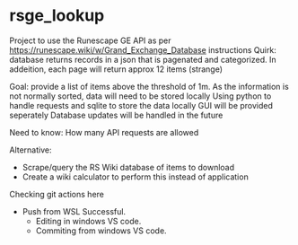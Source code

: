 # rsge_lookup
Project to use the Runescape GE API as per https://runescape.wiki/w/Grand_Exchange_Database instructions
  Quirk: database returns records in a json that is pagenated and categorized. In addeition, each page will return approx 12 items (strange)

Goal: provide a list of items above the threshold of 1m.
  As the information is not normally sorted, data will need to be stored locally
  Using python to handle requests and sqlite to store the data locally
  GUI will be provided seperately
  Database updates will be handled in the future

Need to know:
  How many API requests are allowed
 
 
Alternative:
* Scrape/query the RS Wiki database of items to download
* Create a wiki calculator to perform this instead of application



Checking git actions here
- Push from WSL Successful.
    - Editing in windows VS code.
    - Commiting from windows VS code.
